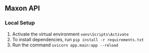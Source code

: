 ## Maxon API


### Local Setup 

1. Activate the virtual environment `venv\Scripts\Activate`
2. To install dependencies, run `pip install -r requirements.txt`
3. Run the command `uvicorn app.main:app --reload`